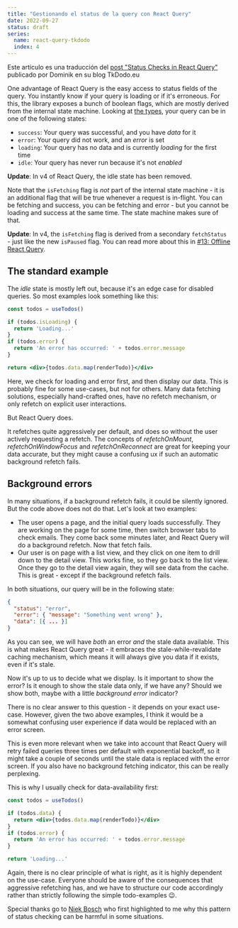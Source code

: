 ```yaml
---
title: "Gestionando el status de la query con React Query"
date: 2022-09-27
status: draft
series:
  name: react-query-tkdodo
  index: 4
---
```

<script>
import Box from '$lib/components/Box.svelte';
</script>

<Box type="traduccion">

Este artículo es una traducción del [post "Status Checks in React Query"](https://tkdodo.eu/blog/status-checks-in-react-query) publicado por Dominik en su blog TkDodo.eu

</Box>

One advantage of React Query is the easy access to status fields of the query. You instantly know if your query is loading or if it's erroneous. For this, the library exposes a bunch of boolean flags, which are mostly derived from the internal state machine. Looking at [the types](https://github.com/tannerlinsley/react-query/blob/f2137dc4e4553256c4ebc1891b548fe35efe9231/src/core/types.ts#L250), your query can be in one of the following states:

- `success`: Your query was successful, and you have *data* for it
- `error`: Your query did not work, and an *error* is set
- `loading`: Your query has no data and is currently *loading* for the first time
- `idle`: Your query has never run because it's not *enabled*

**Update**: In v4 of React Query, the idle state has been removed.

Note that the `isFetching` flag is *not* part of the internal state machine - it is an additional flag that will be true whenever a request is in-flight. You can be fetching and success, you can be fetching and error - but you cannot be loading and success at the same time. The state machine makes sure of that.

**Update**: In v4, the `isFetching` flag is derived from a secondary `fetchStatus` - just like the new `isPaused` flag. You can read more about this in [#13: Offline React Query](offline-react-query).

## The standard example

The *idle* state is mostly left out, because it's an edge case for disabled queries. So most examples look something like this:

```jsx
const todos = useTodos()

if (todos.isLoading) {
  return 'Loading...'
}
if (todos.error) {
  return 'An error has occurred: ' + todos.error.message
}

return <div>{todos.data.map(renderTodo)}</div>
```

Here, we check for loading and error first, and then display our data. This is probably fine for some use-cases, but not for others. Many data fetching solutions, especially hand-crafted ones, have no refetch mechanism, or only refetch on explicit user interactions.

But React Query does.

It refetches quite aggressively per default, and does so without the user actively requesting a refetch. The concepts of *refetchOnMount*, *refetchOnWindowFocus* and *refetchOnReconnect* are great for keeping your data accurate, but they might cause a confusing ux if such an automatic background refetch fails.

## Background errors

In many situations, if a background refetch fails, it could be silently ignored. But the code above does not do that. Let's look at two examples:

- The user opens a page, and the initial query loads successfully. They are working on the page for some time, then switch browser tabs to check emails. They come back some minutes later, and React Query will do a background refetch. Now that fetch fails.
- Our user is on page with a list view, and they click on one item to drill down to the detail view. This works fine, so they go back to the list view. Once they go to the detail view again, they will see data from the cache. This is great - except if the background refetch fails.

In both situations, our query will be in the following state:

```json
{
  "status": "error",
  "error": { "message": "Something went wrong" },
  "data": [{ ... }]
}
```

As you can see, we will have *both* an error *and* the stale data available. This is what makes React Query great - it embraces the stale-while-revalidate caching mechanism, which means it will always give you data if it exists, even if it's stale.

Now it's up to us to decide what we display. Is it important to show the error? Is it enough to show the stale data only, if we have any? Should we show both, maybe with a little *background error* indicator?

There is no clear answer to this question - it depends on your exact use-case. However, given the two above examples, I think it would be a somewhat confusing user experience if data would be replaced with an error screen.

This is even more relevant when we take into account that React Query will retry failed queries three times per default with exponential backoff, so it might take a couple of seconds until the stale data is replaced with the error screen. If you also have no background fetching indicator, this can be really perplexing.

This is why I usually check for data-availability first:

```jsx
const todos = useTodos()

if (todos.data) {
  return <div>{todos.data.map(renderTodo)}</div>
}
if (todos.error) {
  return 'An error has occurred: ' + todos.error.message
}

return 'Loading...'
```

Again, there is no clear principle of what is right, as it is highly dependent on the use-case. Everyone should be aware of the consequences that aggressive refetching has, and we have to structure our code accordingly rather than strictly following the simple todo-examples 😉.

Special thanks go to [Niek Bosch](https://github.com/boschni) who first highlighted to me why this pattern of status checking can be harmful in some situations.
